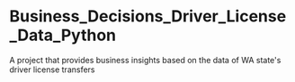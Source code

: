 # Business_Decisions_Driver_License_Data_Python
A project that provides business insights based on the data of WA state's driver license transfers
